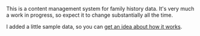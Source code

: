 This is a content management system for family history data. It's very much a work in progress, so expect it to change substantially all the time.

I added a little sample data, so you can [get an idea about how it works](https://r12a.github.io/ancestry/person?project=dickens&person=dickens_charles_john_huffam_1812).
